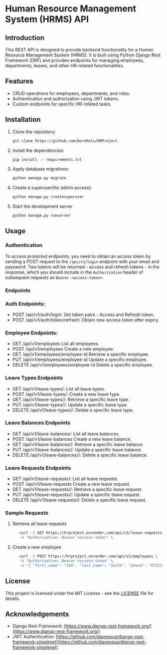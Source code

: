 # Human Resource Management System (HRMS) API

## Introduction

This REST API is designed to provide backend functionality for a Human Resource Management System (HRMS). It is built using Python Django Rest Framework (DRF) and provides endpoints for managing employees, departments, leaves, and other HR-related functionalities.

## Features

- CRUD operations for employees, departments, and roles.
- Authentication and authorization using JWT tokens.
- Custom endpoints for specific HR-related tasks.

## Installation

1. Clone the repository:
   ```bash
   git clone https://github.com/borehelu/HRProject

2. Install the dependencies:
   ```bash
   pip install -r requirements.txt
   
3. Apply database migrations:
      ```bash
   python manage.py migrate
      
4. Create a superuser(for admin access):
      ```bash
   python manage.py createsuperuser
      
5. Start the development server
   ```bash
   python manage.py runserver

## Usage

### Authentication
To access protected endpoints, you need to obtain an access token by sending a POST request to the `/api/v1/login` endpoint with your email and password. Two tokens will be returned - access and refresh tokens - in the response, which you should include in the `Authorization` header of subsequent requests as `Bearer <access-token>`.

### Endpoints

### Auth Endpoints:

- POST /api/v1/auth/login: Get token pairs - Access and Refresh token.
- POST /api/v1/auth/token/refresh: Obtain new access token after expiry.


### Employee Endpoints:
- GET /api/v1/employees List all employees.
- POST /api/v1/employees Create a new employee.
- GET /api/v1/employees/employee-id Retrieve a specific employee.
- PUT /api/v1/employees/employee-id Update a specific employee.
- DELETE /api/v1/employees/employee-id Delete a specific employee.

### Leave Types Endpoints
- GET /api/v1/leave-types/: List all leave types.
- POST /api/v1/leave-types/: Create a new leave type.
- GET /api/v1/leave-types/<leave-type-id>/: Retrieve a specific leave type.
- PUT /api/v1/leave-types/<leave-type-id>/: Update a specific leave type.
- DELETE /api/v1/leave-types/<leave-type-id>/: Delete a specific leave type.

### Leave Balances Endpoints
- GET /api/v1/leave-balances/: List all leave balances.
- POST /api/v1/leave-balances Create a new leave balance.
- GET /api/v1/leave-balances/<leave-balance-id>/: Retrieve a specific leave balance.
- PUT /api/v1/leave-balances/<leave-balance-id>/: Update a specific leave balance.
- DELETE /api/v1/leave-balances/<leave-balance-id>/: Delete a specific leave balance.

### Leave Requests Endpoints
- GET /api/v1/leave-requests/: List all leave requests.
- POST /api/v1/leave-requests Create a new leave request.
- GET /api/v1/leave-requests/<leave-request-id>/: Retrieve a specific leave request.
- PUT /api/v1/leave-requests/<leave-request-id>/: Update a specific leave request.
- DELETE /api/v1/leave-requests/<leave-request-id>/: Delete a specific leave request.

### Sample Requests
1. Retrieve all leave requests
   ```bash
      curl -X GET https://hrproject.onrender.com/api/v1/leave-requests \
      -H "Authorization: Bearer <access-token" \

2. Create a new employee
   ```bash
      curl -X POST https://hrproject.onrender.com/api/v1/employees \
      -H "Authorization: Bearer <access-token" \
      -d '{ "first_name": "Joh", "last_name": "Smith", "phone": "0722334606", "email": "smithjoh@gmail.com", "address": "Rongai, Kajiado", "role": "Principal Engineer", "date_of_birth": "01/10/1996", "gender": "M", "department": 2, "username": "smith", "password":"Smith@#2V"}'

## License

This project is licensed under the MIT License - see the [LICENSE](LICENSE) file for details.

## Acknowledgements

- Django Rest Framework: [https://www.django-rest-framework.org/](https://www.django-rest-framework.org/)
- JWT Authentication: [https://github.com/davesque/django-rest-framework-simplejwt](https://github.com/davesque/django-rest-framework-simplejwt)



